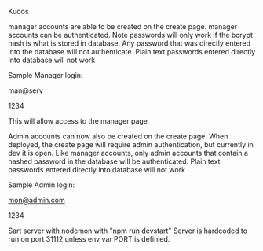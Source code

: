Kudos

manager accounts are able to be created on the create page. 
manager accounts can be authenticated. Note passwords will only work if the bcrypt hash is what is stored in database.
Any password that was directly entered into the database will not authenticate. 
Plain text passwords entered directly into database will not work

Sample Manager login:

man@serv

1234

This will allow access to the manager page

Admin accounts can now also be created on the create page.
When deployed, the create page will require admin authentication, but currently in dev it is open. 
Like manager accounts, only admin accounts that contain a hashed password in the database will be authenticated.
Plain text passwords entered directly into database will not work

Sample Admin login:

mon@admin.com

1234



Sart server with nodemon with "npm run devstart"
Server is hardcoded to run on port 31112 unless env var PORT is definied. 
